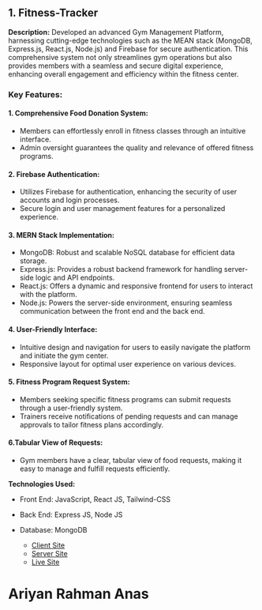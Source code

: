 ## 1.  Fitness-Tracker

**Description:** Developed an advanced Gym Management Platform, harnessing cutting-edge technologies such as the MEAN stack (MongoDB, Express.js, React.js, Node.js) and Firebase for secure authentication. This comprehensive system not only streamlines gym operations but also provides members with a seamless and secure digital experience, enhancing overall engagement and efficiency within the fitness center.

### Key Features: 

#### 1. Comprehensive Food Donation System:
- Members can effortlessly enroll in fitness classes through an intuitive interface.
- Admin oversight guarantees the quality and relevance of offered fitness programs.

#### 2. Firebase Authentication:
- Utilizes Firebase for authentication, enhancing the security of user accounts and login processes.
- Secure login and user management features for a personalized experience.

#### 3. MERN Stack Implementation:
- MongoDB: Robust and scalable NoSQL database for efficient data storage.
- Express.js: Provides a robust backend framework for handling server-side logic and API endpoints.
- React.js: Offers a dynamic and responsive frontend for users to interact with the platform.
- Node.js: Powers the server-side environment, ensuring seamless communication between the front end and the back end.

#### 4. User-Friendly Interface:
- Intuitive design and navigation for users to easily navigate the platform and initiate the gym center.
- Responsive layout for optimal user experience on various devices.

#### 5. Fitness Program Request System:
- Members seeking specific fitness programs can submit requests through a user-friendly system.
- Trainers receive notifications of pending requests and can manage approvals to tailor fitness plans accordingly.

#### 6.Tabular View of Requests:
- Gym members have a clear, tabular view of food requests, making it easy to manage and fulfill requests efficiently.
 

**Technologies Used:**
* Front End: JavaScript, React JS, Tailwind-CSS 
* Back End: Express JS, Node JS 
* Database: MongoDB
  
  - [Client Site](https://github.com/Ariyan-Rahman-Anas/Fitness-Tracker)
  - [Server Site](https://github.com/Ariyan-Rahman-Anas/fitness-tracker-server)
  - [Live Site](https://assign12fitness.web.app)



# Ariyan Rahman Anas
